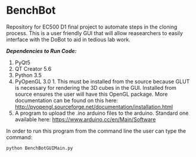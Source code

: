 # BenchBot
Repository for EC500 D1 final project to automate steps in the cloning process.  This is a user friendly GUI that will allow reasearchers to easily interface with the DoBot to aid in tedious lab work. 

***Dependencies to Run Code:***

  1. PyQt5
  2. QT Creator 5.6
  3. Python 3.5
  4. PyOpenGL 3.0
    1. This must be installed from the source because GLUT is necessary for rendering the 3D cubes in the GUI.  Installed from source ensures the user will have this OpenGL package. More documentation can be found on this here: http://pyopengl.sourceforge.net/documentation/installation.html
  5. A program to upload the .ino arduino files to the arduino. Standard one available here: https://www.arduino.cc/en/Main/Software

In order to run this program from the command line the user can type the command:

`python BenchBotGUIMain.py`
